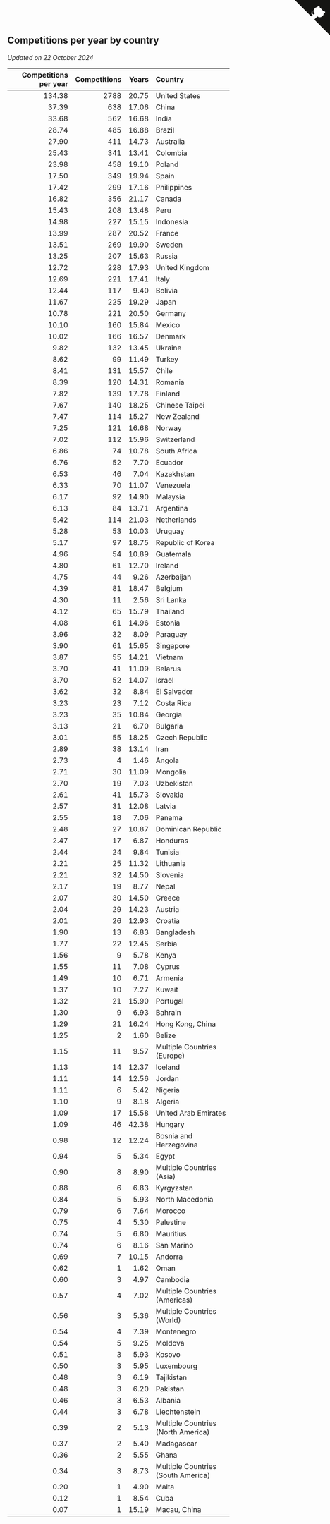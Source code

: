 ## Competitions per year by country

*Updated on 22 October 2024*

| Competitions per year | Competitions | Years | Country |
| ---: | ---: | ---: | :--- |
| 134.38 | 2788 | 20.75 | United States |
| 37.39 | 638 | 17.06 | China |
| 33.68 | 562 | 16.68 | India |
| 28.74 | 485 | 16.88 | Brazil |
| 27.90 | 411 | 14.73 | Australia |
| 25.43 | 341 | 13.41 | Colombia |
| 23.98 | 458 | 19.10 | Poland |
| 17.50 | 349 | 19.94 | Spain |
| 17.42 | 299 | 17.16 | Philippines |
| 16.82 | 356 | 21.17 | Canada |
| 15.43 | 208 | 13.48 | Peru |
| 14.98 | 227 | 15.15 | Indonesia |
| 13.99 | 287 | 20.52 | France |
| 13.51 | 269 | 19.90 | Sweden |
| 13.25 | 207 | 15.63 | Russia |
| 12.72 | 228 | 17.93 | United Kingdom |
| 12.69 | 221 | 17.41 | Italy |
| 12.44 | 117 | 9.40 | Bolivia |
| 11.67 | 225 | 19.29 | Japan |
| 10.78 | 221 | 20.50 | Germany |
| 10.10 | 160 | 15.84 | Mexico |
| 10.02 | 166 | 16.57 | Denmark |
| 9.82 | 132 | 13.45 | Ukraine |
| 8.62 | 99 | 11.49 | Turkey |
| 8.41 | 131 | 15.57 | Chile |
| 8.39 | 120 | 14.31 | Romania |
| 7.82 | 139 | 17.78 | Finland |
| 7.67 | 140 | 18.25 | Chinese Taipei |
| 7.47 | 114 | 15.27 | New Zealand |
| 7.25 | 121 | 16.68 | Norway |
| 7.02 | 112 | 15.96 | Switzerland |
| 6.86 | 74 | 10.78 | South Africa |
| 6.76 | 52 | 7.70 | Ecuador |
| 6.53 | 46 | 7.04 | Kazakhstan |
| 6.33 | 70 | 11.07 | Venezuela |
| 6.17 | 92 | 14.90 | Malaysia |
| 6.13 | 84 | 13.71 | Argentina |
| 5.42 | 114 | 21.03 | Netherlands |
| 5.28 | 53 | 10.03 | Uruguay |
| 5.17 | 97 | 18.75 | Republic of Korea |
| 4.96 | 54 | 10.89 | Guatemala |
| 4.80 | 61 | 12.70 | Ireland |
| 4.75 | 44 | 9.26 | Azerbaijan |
| 4.39 | 81 | 18.47 | Belgium |
| 4.30 | 11 | 2.56 | Sri Lanka |
| 4.12 | 65 | 15.79 | Thailand |
| 4.08 | 61 | 14.96 | Estonia |
| 3.96 | 32 | 8.09 | Paraguay |
| 3.90 | 61 | 15.65 | Singapore |
| 3.87 | 55 | 14.21 | Vietnam |
| 3.70 | 41 | 11.09 | Belarus |
| 3.70 | 52 | 14.07 | Israel |
| 3.62 | 32 | 8.84 | El Salvador |
| 3.23 | 23 | 7.12 | Costa Rica |
| 3.23 | 35 | 10.84 | Georgia |
| 3.13 | 21 | 6.70 | Bulgaria |
| 3.01 | 55 | 18.25 | Czech Republic |
| 2.89 | 38 | 13.14 | Iran |
| 2.73 | 4 | 1.46 | Angola |
| 2.71 | 30 | 11.09 | Mongolia |
| 2.70 | 19 | 7.03 | Uzbekistan |
| 2.61 | 41 | 15.73 | Slovakia |
| 2.57 | 31 | 12.08 | Latvia |
| 2.55 | 18 | 7.06 | Panama |
| 2.48 | 27 | 10.87 | Dominican Republic |
| 2.47 | 17 | 6.87 | Honduras |
| 2.44 | 24 | 9.84 | Tunisia |
| 2.21 | 25 | 11.32 | Lithuania |
| 2.21 | 32 | 14.50 | Slovenia |
| 2.17 | 19 | 8.77 | Nepal |
| 2.07 | 30 | 14.50 | Greece |
| 2.04 | 29 | 14.23 | Austria |
| 2.01 | 26 | 12.93 | Croatia |
| 1.90 | 13 | 6.83 | Bangladesh |
| 1.77 | 22 | 12.45 | Serbia |
| 1.56 | 9 | 5.78 | Kenya |
| 1.55 | 11 | 7.08 | Cyprus |
| 1.49 | 10 | 6.71 | Armenia |
| 1.37 | 10 | 7.27 | Kuwait |
| 1.32 | 21 | 15.90 | Portugal |
| 1.30 | 9 | 6.93 | Bahrain |
| 1.29 | 21 | 16.24 | Hong Kong, China |
| 1.25 | 2 | 1.60 | Belize |
| 1.15 | 11 | 9.57 | Multiple Countries (Europe) |
| 1.13 | 14 | 12.37 | Iceland |
| 1.11 | 14 | 12.56 | Jordan |
| 1.11 | 6 | 5.42 | Nigeria |
| 1.10 | 9 | 8.18 | Algeria |
| 1.09 | 17 | 15.58 | United Arab Emirates |
| 1.09 | 46 | 42.38 | Hungary |
| 0.98 | 12 | 12.24 | Bosnia and Herzegovina |
| 0.94 | 5 | 5.34 | Egypt |
| 0.90 | 8 | 8.90 | Multiple Countries (Asia) |
| 0.88 | 6 | 6.83 | Kyrgyzstan |
| 0.84 | 5 | 5.93 | North Macedonia |
| 0.79 | 6 | 7.64 | Morocco |
| 0.75 | 4 | 5.30 | Palestine |
| 0.74 | 5 | 6.80 | Mauritius |
| 0.74 | 6 | 8.16 | San Marino |
| 0.69 | 7 | 10.15 | Andorra |
| 0.62 | 1 | 1.62 | Oman |
| 0.60 | 3 | 4.97 | Cambodia |
| 0.57 | 4 | 7.02 | Multiple Countries (Americas) |
| 0.56 | 3 | 5.36 | Multiple Countries (World) |
| 0.54 | 4 | 7.39 | Montenegro |
| 0.54 | 5 | 9.25 | Moldova |
| 0.51 | 3 | 5.93 | Kosovo |
| 0.50 | 3 | 5.95 | Luxembourg |
| 0.48 | 3 | 6.19 | Tajikistan |
| 0.48 | 3 | 6.20 | Pakistan |
| 0.46 | 3 | 6.53 | Albania |
| 0.44 | 3 | 6.78 | Liechtenstein |
| 0.39 | 2 | 5.13 | Multiple Countries (North America) |
| 0.37 | 2 | 5.40 | Madagascar |
| 0.36 | 2 | 5.55 | Ghana |
| 0.34 | 3 | 8.73 | Multiple Countries (South America) |
| 0.20 | 1 | 4.90 | Malta |
| 0.12 | 1 | 8.54 | Cuba |
| 0.07 | 1 | 15.19 | Macau, China |


<a href="https://github.com/jonatanklosko/wca_statistics" class="github-corner" aria-label="View source on Github"><svg width="80" height="80" viewBox="0 0 250 250" style="fill:#151513; color:#fff; position: absolute; top: 0; border: 0; right: 0;" aria-hidden="true"><path d="M0,0 L115,115 L130,115 L142,142 L250,250 L250,0 Z"></path><path d="M128.3,109.0 C113.8,99.7 119.0,89.6 119.0,89.6 C122.0,82.7 120.5,78.6 120.5,78.6 C119.2,72.0 123.4,76.3 123.4,76.3 C127.3,80.9 125.5,87.3 125.5,87.3 C122.9,97.6 130.6,101.9 134.4,103.2" fill="currentColor" style="transform-origin: 130px 106px;" class="octo-arm"></path><path d="M115.0,115.0 C114.9,115.1 118.7,116.5 119.8,115.4 L133.7,101.6 C136.9,99.2 139.9,98.4 142.2,98.6 C133.8,88.0 127.5,74.4 143.8,58.0 C148.5,53.4 154.0,51.2 159.7,51.0 C160.3,49.4 163.2,43.6 171.4,40.1 C171.4,40.1 176.1,42.5 178.8,56.2 C183.1,58.6 187.2,61.8 190.9,65.4 C194.5,69.0 197.7,73.2 200.1,77.6 C213.8,80.2 216.3,84.9 216.3,84.9 C212.7,93.1 206.9,96.0 205.4,96.6 C205.1,102.4 203.0,107.8 198.3,112.5 C181.9,128.9 168.3,122.5 157.7,114.1 C157.9,116.9 156.7,120.9 152.7,124.9 L141.0,136.5 C139.8,137.7 141.6,141.9 141.8,141.8 Z" fill="currentColor" class="octo-body"></path></svg></a><style>.github-corner:hover .octo-arm{animation:octocat-wave 560ms ease-in-out}@keyframes octocat-wave{0%,100%{transform:rotate(0)}20%,60%{transform:rotate(-25deg)}40%,80%{transform:rotate(10deg)}}@media (max-width:500px){.github-corner:hover .octo-arm{animation:none}.github-corner .octo-arm{animation:octocat-wave 560ms ease-in-out}}</style>

